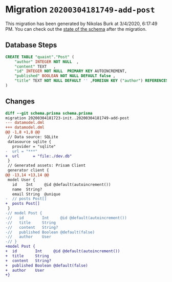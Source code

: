 # Migration `20200304181749-add-post`

This migration has been generated by Nikolas Burk at 3/4/2020, 6:17:49 PM.
You can check out the [state of the schema](./schema.prisma) after the migration.

## Database Steps

```sql
CREATE TABLE "quaint"."Post" (
    "author" INTEGER NOT NULL  ,
    "content" TEXT   ,
    "id" INTEGER NOT NULL  PRIMARY KEY AUTOINCREMENT,
    "published" BOOLEAN NOT NULL DEFAULT false ,
    "title" TEXT NOT NULL DEFAULT '' ,FOREIGN KEY ("author") REFERENCES "User"("id") ON DELETE RESTRICT ON UPDATE CASCADE
) 
```

## Changes

```diff
diff --git schema.prisma schema.prisma
migration 20200304181723-init..20200304181749-add-post
--- datamodel.dml
+++ datamodel.dml
@@ -1,8 +1,8 @@
 // Data source: SQLite
 datasource sqlite {
   provider = "sqlite"
-  url = "***"
+  url      = "file:./dev.db"
 }
 // Generated assets: Prisam Client
 generator client {
@@ -13,14 +13,14 @@
 model User {
   id    Int     @id @default(autoincrement())
   name  String?
   email String  @unique
-  // posts Post[]
+  posts Post[]
 }
-// model Post {
-//   id        Int     @id @default(autoincrement())
-//   title     String
-//   content   String?
-//   published Boolean @default(false)
-//   author    User
-// }
+model Post {
+  id        Int     @id @default(autoincrement())
+  title     String
+  content   String?
+  published Boolean @default(false)
+  author    User
+}
```


